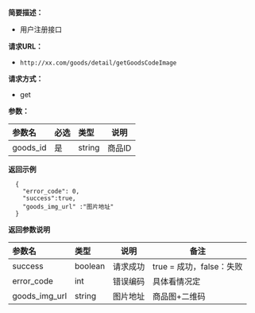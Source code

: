     
**简要描述：** 

- 用户注册接口

**请求URL：** 
- ` http://xx.com/goods/detail/getGoodsCodeImage `
  
**请求方式：**
- get 

**参数：** 

|参数名|必选|类型|说明|
|:----    |:---|:----- |-----   |
|goods_id |是  |string |商品ID   |

 **返回示例**

``` 
  {
    "error_code": 0,
    "success":true,
	"goods_img_url" :"图片地址"
  }
```

 **返回参数说明** 

|参数名|类型|说明|备注|
|:-----  |:-----|-----|--------|
|success  | boolean   |请求成功 |true = 成功，false：失败  |
|error_code   | int   |错误编码  |具体看情况定|
|goods_img_url    | string   | 图片地址 | 商品图+二维码 |


